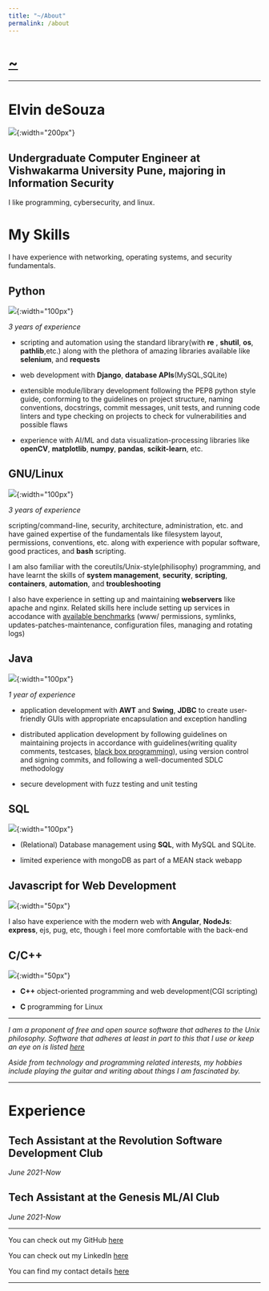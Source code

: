 ```yaml
---
title: "~/About"
permalink: /about
---
```


# [~](../../README.md)

---

# Elvin deSouza

![](img/me.jpg){:width="200px"}

## Undergraduate Computer Engineer at Vishwakarma University Pune, majoring in Information Security

I like programming, cybersecurity, and linux.

# My Skills

I have experience with networking, operating systems, and security fundamentals.

## Python

![](img/logo_python.jpg){:width="100px"}

_3 years of experience_

- scripting and automation using the standard library(with **re**
  , **shutil**, **os**, **pathlib**,etc.) along with the plethora of amazing libraries available like **selenium**, and **requests**

- web development with **Django**, **database APIs**(MySQL,SQLite)

- extensible module/library development following the PEP8 python style guide, conforming to the guidelines on project structure, naming conventions, docstrings, commit messages, unit tests, and running code linters and type checking on projects to check for vulnerabilities and possible flaws

- experience with AI/ML and data visualization-processing libraries like
  **openCV**, **matplotlib**, **numpy**, **pandas**, **scikit-learn**, etc.

## GNU/Linux

![](img/logo_linux.png){:width="100px"}

_3 years of experience_

scripting/command-line, security, architecture, administration, etc. and have gained expertise of the fundamentals like filesystem layout, permissions, conventions, etc. along with experience with popular software, good practices, and **bash** scripting.

I am also familiar with the coreutils/Unix-style(philisophy) programming, and have learnt the skills of **system management**, **security**, **scripting**, **containers**, **automation**, and **troubleshooting**

I also have experience in setting up and maintaining **webservers** like apache and nginx. Related skills here include setting up services in accodance with [available benchmarks](https://www.cisecurity.org/cis-benchmarks/) (www/ permissions, symlinks, updates-patches-maintenance, configuration files, managing and rotating logs)

## Java

![](img/logo_java.png){:width="100px"}

_1 year of experience_

- application development with **AWT** and **Swing**, **JDBC** to create user-friendly GUIs with appropriate encapsulation and exception handling

- distributed application development by following guidelines on maintaining projects in accordance with guidelines(writing quality comments, testcases, [black box programming](https://en.wikipedia.org/wiki/Black_box#:~:text=In%20computing%20in%20general%2C%20a,routine%20suitable%20for%20re%2Duse.)), using version control and signing commits, and following a well-documented SDLC methodology

- secure development with fuzz testing and unit testing

## SQL

![](img/logo_db.jpeg){:width="100px"}

- (Relational) Database management using **SQL**, with MySQL and SQLite.

- limited experience with mongoDB as part of a MEAN stack webapp

## Javascript for Web Development

![](img/logo_js.png){:width="50px"}

I also have experience with the modern web with **Angular**, **NodeJs**: **express**, ejs, pug, etc, though i feel more comfortable with the back-end

## C/C++

![](img/logo_c_cpp.png){:width="50px"}

- **C++** object-oriented programming and web development(CGI scripting)

- **C** programming for Linux

---

_I am a proponent of free and open source software that adheres to the Unix philosophy. Software that adheres at least in part to this that I use or keep an eye on is listed [here](../software.md)_

_Aside from technology and programming related interests, my hobbies include playing the guitar and writing about things I am fascinated by._

---

# Experience

## Tech Assistant at the Revolution Software Development Club

_June 2021-Now_

## Tech Assistant at the Genesis ML/AI Club

_June 2021-Now_

---

You can check out my GitHub [here](https://github.com/elvindsouza/)

You can check out my LinkedIn [here](https://www.linkedin.com/in/elvindesouza/)

<!-- You can check out my Leetcode [here](https://github.com/elvindsouza/)
You can check out my Hackerrank [here](https://github.com/elvindsouza/)
You can check out my TryHackMe [here](https://github.com/elvindsouza/)
You can check out my HackTheBox [here](https://github.com/elvindsouza/) -->

You can find my contact details [here](https://elvindesouza.github.io/about/contact/)

---
